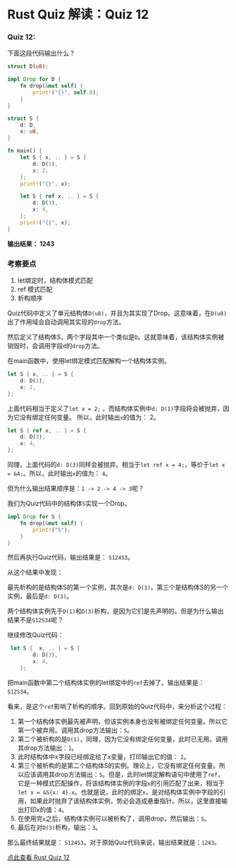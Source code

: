 # Rust Quiz 解读：Quiz 12

### Quiz 12: 

下面这段代码输出什么？

```rust
struct D(u8);

impl Drop for D {
    fn drop(&mut self) {
        print!("{}", self.0);
    }
}

struct S {
    d: D,
    x: u8,
}

fn main() {
    let S { x, .. } = S {
        d: D(1),
        x: 2,
    };
    print!("{}", x);

    let S { ref x, .. } = S {
        d: D(3),
        x: 4,
    };
    print!("{}", x);
}
```


**输出结果： 1243**

### 考察要点

1. let绑定时，结构体模式匹配
2. ref 模式匹配
3. 析构顺序

Quiz代码中定义了单元结构体`D(u8)`，并且为其实现了Drop。这意味着，在`D(u8)`出了作用域会自动调用其实现的`drop`方法。

然后定义了结构体S，两个字段其中一个类似是`D`。这就意味着，该结构体实例被销毁时，会调用字段`d`的`drop`方法。

在main函数中，使用let绑定模式匹配解构一个结构体实例。

```rust
let S { x, .. } = S {
    d: D(1),
    x: 2,
};
```

上面代码相当于定义了`let x = 2;` ，而结构体实例中`d: D(1)`字段将会被抛弃，因为它没有绑定任何变量。 所以，此时输出`x`的值为： 2。

```rust
let S { ref x, .. } = S {
    d: D(3),
    x: 4,
};
```

同理，上面代码的`d: D(3)`同样会被抛弃。相当于`let ref x = 4;`，等价于`let x = &4;`。所以，此时输出`x`的值为： `4`。

但为什么输出结果顺序是：`1 -> 2 -> 4 -> 3`呢？

我们为Quiz代码中的结构体`S`实现一个Drop。

```rust
impl Drop for S {
    fn drop(&mut self) {
        print!("S");
    }
}
```

然后再执行Quiz代码，输出结果是： `S124S3`。

从这个结果中发现：

最先析构的是结构体S的第一个实例，其次是`d: D(1)`，第三个是结构体S的另一个实例，最后是`d: D(3)`。

两个结构体实例先于`D(1)`和`D(3)`析构，是因为它们是先声明的。但是为什么输出结果不是`S12S34`呢？

继续修改Quiz代码：

```rust
 let S {  x, .. } = S {
        d: D(3),
        x: 4,
    };
```

把main函数中第二个结构体实例的let绑定中的`ref`去掉了。输出结果是：`S12S34`。

看来，是这个`ref`影响了析构的顺序。回到原始的Quiz代码中，来分析这个过程：

1. 第一个结构体实例最先被声明，但该实例本身也没有被绑定任何变量。所以它第一个被弃用。调用其drop方法输出：`S`。
2. 第二个被析构的是`D(1)`，同理，因为它没有绑定任何变量，此时已无用。调用其drop方法输出：`1`。
3. 此时结构体中x字段已经绑定给了x变量，打印输出它的值： `2`。
4. 第三个被析构的是第二个结构体S的实例。理论上，它没有绑定任何变量。所以应该调用其drop方法输出：`S`。但是，此时let绑定解构语句中使用了`ref`，它是一种模式匹配操作，将该结构体实例的字段`x`的引用匹配了出来，相当于`let x = &S{x: 4}.x`。也就是说，此时的绑定`x`，是对结构体实例中字段的引用，如果此时抛弃了该结构体实例，势必会造成悬垂指针。所以，这里直接输出打印x的值：`4`。
5. 在使用完`x`之后，结构体实例可以被析构了，调用drop，然后输出：`S`。
6. 最后在对`D(3)`析构，输出：`3`。

那么最终结果就是： `S124S3`。对于原始Quiz代码来说，输出结果就是：`1243`。


[点此查看 Rust Quiz 12](https://dtolnay.github.io/rust-quiz/12)


